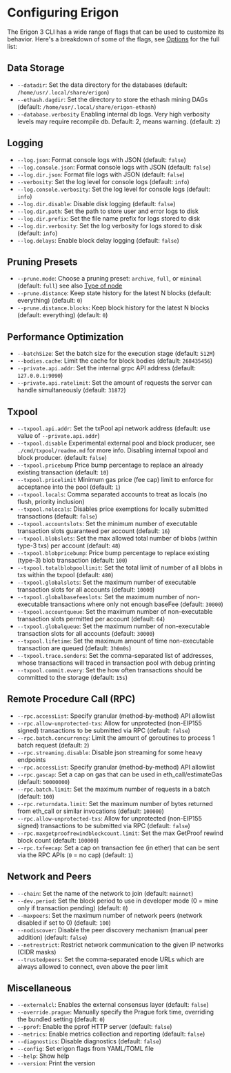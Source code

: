# Configuring Erigon

The Erigon 3 CLI has a wide range of flags that can be used to customize its behavior. Here's a breakdown of some of the flags, see [Options](options.md) for the full list:

## Data Storage

* `--datadir`: Set the data directory for the databases (default: `/home/usr/.local/share/erigon`)
* `--ethash.dagdir`: Set the directory to store the ethash mining DAGs (default: `/home/usr/.local/share/erigon-ethash`)
* `--database.verbosity` Enabling internal db logs. Very high verbosity levels may require recompile db. Default: 2, means warning. (default: `2`)

## Logging

* `--log.json`: Format console logs with JSON (default: `false`)
* `--log.console.json`: Format console logs with JSON (default: `false`)
* `--log.dir.json`: Format file logs with JSON (default: `false`)
* `--verbosity`: Set the log level for console logs (default: `info`)
* `--log.console.verbosity`: Set the log level for console logs (default: `info`)
* `--log.dir.disable`: Disable disk logging (default: `false`)
* `--log.dir.path`: Set the path to store user and error logs to disk
* `--log.dir.prefix`: Set the file name prefix for logs stored to disk
* `--log.dir.verbosity`: Set the log verbosity for logs stored to disk (default: `info`)
* `--log.delays`: Enable block delay logging (default: `false`)

## Pruning Presets

* `--prune.mode`: Choose a pruning preset: `archive`, `full`, or `minimal` (default: `full`) see also [Type of node](../basic/node.md)
* `--prune.distance`: Keep state history for the latest N blocks (default: everything) (default: `0`)
* `--prune.distance.blocks`: Keep block history for the latest N blocks (default: everything) (default: `0`)

## Performance Optimization

* `--batchSize`: Set the batch size for the execution stage (default: `512M`)
* `--bodies.cache`: Limit the cache for block bodies (default: `268435456`)
* `--private.api.addr`: Set the internal grpc API address (default: `127.0.0.1:9090`)
* `--private.api.ratelimit`: Set the amount of requests the server can handle simultaneously (default: `31872`)

## Txpool

* `--txpool.api.addr`: Set the txPool api network address (default: use value of `--private.api.addr`)
* `--txpool.disable` Experimental external pool and block producer, see `./cmd/txpool/readme.md` for more info. Disabling internal txpool and block producer. (default: `false`)
* `--txpool.pricebump` Price bump percentage to replace an already existing transaction (default: `10`)
* `--txpool.pricelimit` Minimum gas price (fee cap) limit to enforce for acceptance into the pool (default: `1`)
* `--txpool.locals`: Comma separated accounts to treat as locals (no flush, priority inclusion)
* `--txpool.nolocals`: Disables price exemptions for locally submitted transactions (default: `false`)
* `--txpool.accountslots`: Set the minimum number of executable transaction slots guaranteed per account (default: `16`)
* `--txpool.blobslots`: Set the max allowed total number of blobs (within type-3 txs) per account (default: `48`)
* `--txpool.blobpricebump`: Price bump percentage to replace existing (type-3) blob transaction (default: `100`)
* `--txpool.totalblobpoollimit`: Set the total limit of number of all blobs in txs within the txpool (default: `480`)
* `--txpool.globalslots`: Set the maximum number of executable transaction slots for all accounts (default: `10000`)
* `--txpool.globalbasefeeslots`: Set the maximum number of non-executable transactions where only not enough baseFee (default: `30000`)
* `--txpool.accountqueue`: Set the maximum number of non-executable transaction slots permitted per account (default: `64`)
* `--txpool.globalqueue`: Set the maximum number of non-executable transaction slots for all accounts (default: `30000`)
* `--txpool.lifetime`: Set the maximum amount of time non-executable transaction are queued (default: `3h0m0s`)
* `--txpool.trace.senders`: Set the comma-separated list of addresses, whose transactions will traced in transaction pool with debug printing
* `--txpool.commit.every`: Set the how often transactions should be committed to the storage (default: `15s`)

 ## Remote Procedure Call (RPC)

* `--rpc.accessList`: Specify granular (method-by-method) API allowlist
* `--rpc.allow-unprotected-txs`: Allow for unprotected (non-EIP155 signed) transactions to be submitted via RPC (default: `false`)
* `--rpc.batch.concurrency`: Limit the amount of goroutines to process 1 batch request (default: `2`)
* `--rpc.streaming.disable`: Disable json streaming for some heavy endpoints
* `--rpc.accessList`: Specify granular (method-by-method) API allowlist
* `--rpc.gascap`: Set a cap on gas that can be used in eth_call/estimateGas (default: `50000000`)
* `--rpc.batch.limit`: Set the maximum number of requests in a batch (default: `100`)
* `--rpc.returndata.limit`: Set the maximum number of bytes returned from eth_call or similar invocations (default: `100000`)
* `--rpc.allow-unprotected-txs`: Allow for unprotected (non-EIP155 signed) transactions to be submitted via RPC (default: `false`)
* `--rpc.maxgetproofrewindblockcount.limit`: Set the max GetProof rewind block count (default: `100000`)
* `--rpc.txfeecap`: Set a cap on transaction fee (in ether) that can be sent via the RPC APIs (`0` = no cap) (default: `1`)

## Network and Peers

* `--chain`: Set the name of the network to join (default: `mainnet`)
* `--dev.period`: Set the block period to use in developer mode (0 = mine only if transaction pending) (default: `0`)
* `--maxpeers`: Set the maximum number of network peers (network disabled if set to 0) (default: `100`)
* `--nodiscover`: Disable the peer discovery mechanism (manual peer addition) (default: `false`)
* `--netrestrict`: Restrict network communication to the given IP networks (CIDR masks)
* `--trustedpeers`: Set the comma-separated enode URLs which are always allowed to connect, even above the peer limit

## Miscellaneous

* `--externalcl`: Enables the external consensus layer (default: `false`)
* `--override.prague`: Manually specify the Prague fork time, overriding the bundled setting (default: `0`)
* `--pprof`: Enable the pprof HTTP server (default: `false`)
* `--metrics`: Enable metrics collection and reporting (default: `false`)
* `--diagnostics`: Disable diagnostics (default: `false`)
* `--config`: Set erigon flags from YAML/TOML file
* `--help`: Show help
* `--version`: Print the version
